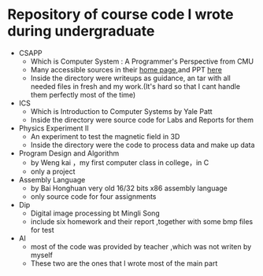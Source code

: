  # Repository of course code I wrote during undergraduate


- CSAPP
  - Which is Computer System : A Programmer's Perspective from CMU
  - Many accessible sources in their [home page](http://csapp.cs.cmu.edu/),and PPT [here](http://www.cs.cmu.edu/afs/cs/academic/class/15213-f15/www/schedule.html)
  - Inside the directory were writeups as guidance, an tar with all needed files in fresh and my work.(It's hard so that I cant handle them perfectly most of the time) 
- ICS
  - Which is Introduction to Computer Systems by Yale Patt
  - Inside the directory were source code for Labs and Reports for them
- Physics Experiment II
  - An experiment to test the magnetic field in 3D
  - Inside the directory were the code to process data and make up data
- Program Design and Algorithm
  - by Weng kai ，my first computer class in college，in C
  - only a project
- Assembly Language
  - by Bai Honghuan very old 16/32 bits x86 assembly language
  - only source code for four assignments
- Dip
  - Digital image processing bt Mingli Song
  - include six homework and their report ,together with some bmp files for test
- AI
  - most of the code was provided by teacher ,which was not writen by myself
  - These two are the ones that I wrote most of the main part
